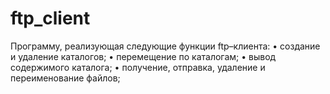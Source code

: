 # ftp_client
Программу, реализующая следующие функции ftp–клиента:
•	создание и удаление каталогов;
•	перемещение по каталогам;
•	вывод содержимого каталога;
•	получение, отправка, удаление и переименование файлов;
